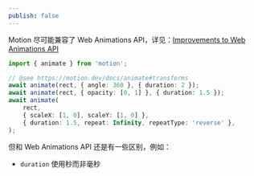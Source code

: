 ```yaml
---
publish: false
---
```


<script setup>
import WebAnimationsAPI from '../../components/WebAnimationsAPI.vue'
</script>

Motion 尽可能兼容了 Web Animations API，详见：[Improvements to Web Animations API]

```ts
import { animate } from 'motion';

// @see https://motion.dev/docs/animate#transforms
await animate(rect, { angle: 360 }, { duration: 2 });
await animate(rect, { opacity: [0, 1] }, { duration: 1.5 });
await animate(
    rect,
    { scaleX: [1, 0], scaleY: [1, 0] },
    { duration: 1.5, repeat: Infinity, repeatType: 'reverse' },
);
```

<WebAnimationsAPI />

但和 Web Animations API 还是有一些区别，例如：

-   `duration` 使用秒而非毫秒

[Improvements to Web Animations API]: https://motion.dev/docs/improvements-to-the-web-animations-api-dx
